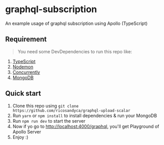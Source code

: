 # graphql-subscription
An example usage of graphql subscription using Apollo (TypeScript)

<h2>Requirement</h2>
<blockquote>You need some DevDependencies to run this repo like:</blockquote>
<ol>
  <li><a href='https://www.npmjs.com/package/typescript' target='_blank'>TypeScript</a></li>
  <li><a href='https://www.npmjs.com/package/nodemon' target='_blank'>Nodemon</a></li>
  <li><a href='https://www.npmjs.com/package/concurrently' target='_blank'>Concurrently</a></li>
  <li><a href='https://www.mongodb.com/' target='_blank'>MongoDB</a></li>
</ol>

<h2>Quick start</h2>
<ol>
  <li>Clone this repo using <code>git clone https://github.com/ricosandyca/graphql-upload-scalar</code></li>
  <li>Run <code>yarn</code> or <code>npm install</code> to install dependencies & run your MongoDB</li>
  <li>Run <code>npm run dev</code> to start the server</li>
  <li>Now if yo go to <a href='http://localhost:4000/graphql' target='_blank'>http://localhost:4000/graphql</a>, you'll get Playground of Apollo Server</li>
  <li>Enjoy :)</li>
</ol>
